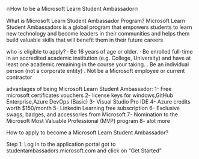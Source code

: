 🔥How to be a Microsoft Learn Student Ambassador🔥

What is Microsoft Learn Student Ambassador Program?
Microsoft Learn Student Ambassadors is a global program that empowers students to learn new technology and become leaders in their communities and helps them build valuable skills that will benefit them in their future careers

who is eligible to apply?
· Be 16 years of age or older.
· Be enrolled full-time in an accredited academic institution (e.g. College, University) and have at least one academic remaining in the course your taking.
. Be an individual person (not a corporate entity)
. Not be a Microsoft employee or current contractor

advantages of being Microsoft Learn Student Ambassador:
1- Free microsoft certificates vouchers
2- license keys for windows,GitHub Enterprise,Azure DevOps (Basic)
3- Visual Studio Pro IDE
4- Azure credits worth $150/month
5- Linkedin Learning free subscription
6- Exclusive swags, badges, and accessories from Microsoft
7- Nomination to the Microsoft Most Valuable Professional (MVP) program
8- alot more

How to apply to become a Microsoft Learn Student Ambassador?

Step 1: Log in to the application portal
got to studentambassadors.microsoft.com and click on “Get Started”
